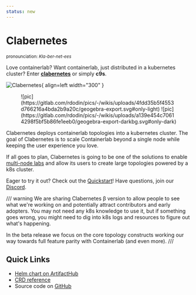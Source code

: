 ```yaml
---
status: new
---
```


# Clabernetes

<small>pronounciation: *Kla-ber-net-ees*</small>

Love containerlab? Want containerlab, just distributed in a kubernetes cluster? Enter [**clabernetes**](https://github.com/srl-labs/clabernetes/) or simply **c9s**.

![Clabernetes](https://gitlab.com/rdodin/pics/-/wikis/uploads/9d8c5abcb8db2c80811635d928aa98df/c9s_logo1_border_2.webp){ align=left width="300" }

<figure markdown>
![pic](https://gitlab.com/rdodin/pics/-/wikis/uploads/4fdd35b5f4553d766216a4bda2b9a20c/geogebra-export.svg#only-light)
![pic](https://gitlab.com/rdodin/pics/-/wikis/uploads/a139e454c70614298f5bf5b86fe1eeb0/geogebra-export-darkbg.svg#only-dark)
</figure>

Clabernetes deploys containerlab topologies into a kubernetes cluster. The goal of Clabernetes is to scale Containerlab beyond a single node while keeping the user experience you love.

If all goes to plan, Clabernetes is going to be one of the solutions to enable [multi-node labs](../multi-node.md) and allow its users to create large topologies powered by a k8s cluster.

Eager to try it out? Check out the [Quickstart](quickstart.md)! Have questions, join our [Discord](https://discord.gg/2A8ZxM7hD9).

/// warning
We are sharing Clabernetes β version to allow people to see what we're working on and potentially attract contributors and early adopters. You may not need any k8s knowledge to use it, but if something goes wrong, you might need to dig into k8s logs and resources to figure out what's happening.

In the beta release we focus on the core topology constructs working our way towards full feature parity with Containerlab (and even more).
///

## Quick Links

* [Helm chart on ArtifactHub](https://artifacthub.io/packages/helm/clabernetes/clabernetes)
* [CRD reference](https://doc.crds.dev/github.com/srl-labs/clabernetes)
* Source code on [GitHub](https://github.com/srl-labs/clabernetes)
